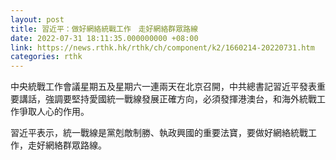 ```yaml
---
layout: post
title: 習近平：做好網絡統戰工作　走好網絡群眾路線
date: 2022-07-31 18:11:35.000000000 +08:00
link: https://news.rthk.hk/rthk/ch/component/k2/1660214-20220731.htm
categories: rthk
---
```


中央統戰工作會議星期五及星期六一連兩天在北京召開，中共總書記習近平發表重要講話，強調要堅持愛國統一戰線發展正確方向，必須發揮港澳台，和海外統戰工作爭取人心的作用。

習近平表示，統一戰線是黨剋敵制勝、執政興國的重要法寶，要做好網絡統戰工作，走好網絡群眾路線。
